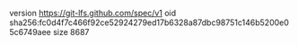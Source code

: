 version https://git-lfs.github.com/spec/v1
oid sha256:fc0d4f7c466f92ce52924279ed17b6328a87dbc98751c146b5200e05c6749aee
size 8687
